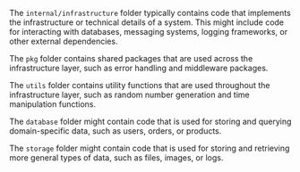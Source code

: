 The `internal/infrastructure` folder typically contains code that implements the infrastructure or technical details of a system. This might include code for interacting with databases, messaging systems, logging frameworks, or other external dependencies.

The `pkg` folder contains shared packages that are used across the infrastructure layer, such as error handling and middleware packages. 

The `utils` folder contains utility functions that are used throughout the infrastructure layer, such as random number generation and time manipulation functions.

The `database` folder might contain code that is used for storing and querying domain-specific data, such as users, orders, or products.

The `storage` folder might contain code that is used for storing and retrieving more general types of data, such as files, images, or logs.

